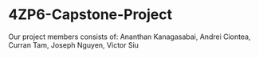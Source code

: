 # 4ZP6-Capstone-Project
Our project members consists of: Ananthan Kanagasabai, Andrei Ciontea, Curran Tam, Joseph Nguyen, Victor Siu
